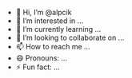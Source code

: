- 👋 Hi, I’m @alpcik
- 👀 I’m interested in ...
- 🌱 I’m currently learning ...
- 💞️ I’m looking to collaborate on ...
- 📫 How to reach me ...
- 😄 Pronouns: ...
- ⚡ Fun fact: ...

<!---
alpcik/alpcik is a ✨ special ✨ repository because its `README.md` (this file) appears on your GitHub profile.
You can click the Preview link to take a look at your changes.
--->
